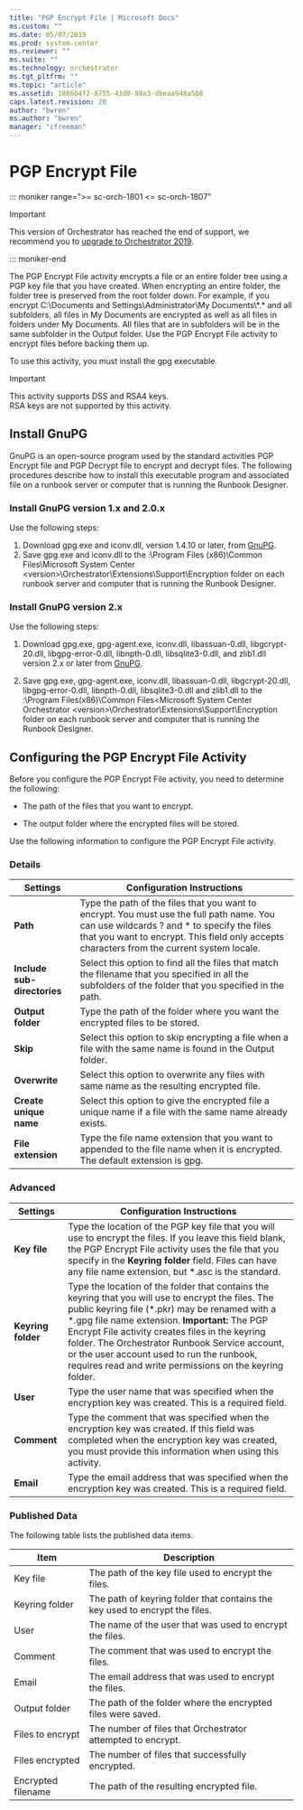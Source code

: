```yaml
---
title: "PGP Encrypt File | Microsoft Docs"
ms.custom: ""
ms.date: 05/07/2019
ms.prod: system-center
ms.reviewer: ""
ms.suite: ""
ms.technology: orchestrator
ms.tgt_pltfrm: ""
ms.topic: "article"
ms.assetid: 1866b4f2-8755-43d0-89a3-dbeaa948a508
caps.latest.revision: 20
author: "bwren"
ms.author: "bwren"
manager: "cfreeman"
---
```

# PGP Encrypt File

::: moniker range=">= sc-orch-1801 <= sc-orch-1807"

> [!IMPORTANT]
>
> This version of Orchestrator has reached the end of support, we recommend you to [upgrade to Orchestrator 2019](https://docs.microsoft.com/system-center/orchestrator/?view=sc-orch-2019).

::: moniker-end

The PGP Encrypt File activity encrypts a file or an entire folder tree using a PGP key file that you have created. When encrypting an entire folder, the folder tree is preserved from the root folder down. For example, if you encrypt C:\Documents and Settings\Administrator\My Documents\\\*.\* and all subfolders, all files in My Documents are encrypted as well as all files in folders under My Documents. All files that are in subfolders will be in the same subfolder in the Output folder. Use the PGP Encrypt File activity to encrypt files before backing them up.  

 To use this activity, you must install the gpg executable.

> [!IMPORTANT]
>  This activity supports DSS and RSA4 keys.  
>  RSA keys are not supported by this activity.  

## Install GnuPG

GnuPG is an open-source program used by the standard activities PGP Encrypt file and PGP Decrypt file to encrypt and decrypt files. The following procedures describe how to install this executable program and associated file on a runbook server or computer that is running the Runbook Designer.

### Install GnuPG version 1.x and 2.0.x

Use the following steps:

1.	Download gpg.exe and iconv.dll, version 1.4.10 or later, from [GnuPG](https://www.gnupg.org/).
2.	Save gpg.exe and iconv.dll to the <System drive>:\Program Files (x86)\Common Files\Microsoft System Center \<version\>\Orchestrator\Extensions\Support\Encryption folder on each runbook server and computer that is running the Runbook Designer.

### Install GnuPG version 2.x

Use the following steps:

1.	Download gpg.exe, gpg-agent.exe, iconv.dll, libassuan-0.dll, libgcrypt-20.dll, libgpg-error-0.dll, libnpth-0.dll, libsqlite3-0.dll, and zlib1.dll version 2.x or later from [GnuPG](https://www.gnupg.org/).

2.	Save gpg.exe, gpg-agent.exe, iconv.dll, libassuan-0.dll, libgcrypt-20.dll, libgpg-error-0.dll, libnpth-0.dll, libsqlite3-0.dll and zlib1.dll to the <System drive>:\Program Files(x86)\Common Files\<Microsoft System Center Orchestrator \<version\>\Orchestrator\Extensions\Support\Encryption folder on each runbook server and computer that is running the Runbook Designer.

## Configuring the PGP Encrypt File Activity  
 Before you configure the PGP Encrypt File activity, you need to determine the following:  

- The path of the files that you want to encrypt.  

- The output folder where the encrypted files will be stored.  

Use the following information to configure the PGP Encrypt File activity.  

### Details  

|Settings|Configuration Instructions|  
|--------------|--------------------------------|  
|**Path**|Type the path of the files that you want to encrypt. You must use the full path name. You can use wildcards ? and * to specify the files that you want to encrypt. This field only accepts characters from the current system locale.|  
|**Include sub-directories**|Select this option to find all the files that match the filename that you specified in all the subfolders of the folder that you specified in the path.|  
|**Output folder**|Type the path of the folder where you want the encrypted files to be stored.|  
|**Skip**|Select this option to skip encrypting a file when a file with the same name is found in the Output folder.|  
|**Overwrite**|Select this option to overwrite any files with same name as the resulting encrypted file.|  
|**Create unique name**|Select this option to give the encrypted file a unique name if a file with the same name already exists.|  
|**File extension**|Type the file name extension that you want to appended to the file name when it is encrypted. The default extension is gpg.|  

### Advanced  

|Settings|Configuration Instructions|  
|--------------|--------------------------------|  
|**Key file**|Type the location of the PGP key file that you will use to encrypt the files. If you leave this field blank, the PGP Encrypt File activity uses the file that you specify in the **Keyring folder** field. Files can have any file name extension, but *.asc is the standard.|  
|**Keyring folder**|Type the location of the folder that contains the keyring that you will use to encrypt the files. The public keyring file (\*.pkr) may be renamed with a \*.gpg file name extension. **Important:**  The PGP Encrypt File activity creates files in the keyring folder. The Orchestrator Runbook Service account, or the user account used to run the runbook, requires read and write permissions on the keyring folder.|  
|**User**|Type the user name that was specified when the encryption key was created. This is a required field.|  
|**Comment**|Type the comment that was specified when the encryption key was created. If this field was completed when the encryption key was created, you must provide this information when using this activity.|  
|**Email**|Type the email address that was specified when the encryption key was created. This is a required field.|  

### Published Data  
 The following table lists the published data items.  

|Item|Description|  
|----------|-----------------|  
|Key file|The path of the key file used to encrypt the files.|  
|Keyring folder|The path of keyring folder that contains the key used to encrypt the files.|  
|User|The name of the user that was used to encrypt the files.|  
|Comment|The comment that was used to encrypt the files.|  
|Email|The email address that was used to encrypt the files.|  
|Output folder|The path of the folder where the encrypted files were saved.|  
|Files to encrypt|The number of files that Orchestrator attempted to encrypt.|  
|Files encrypted|The number of files that successfully encrypted.|  
|Encrypted filename|The path of the resulting encrypted file.|
